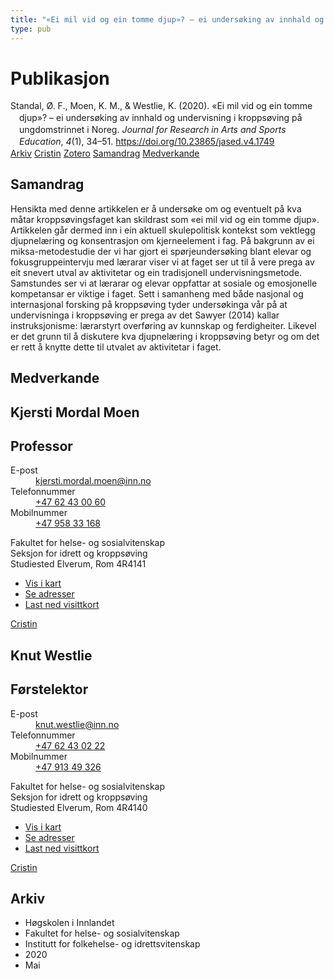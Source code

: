 ```yaml
---
title: "«Ei mil vid og ein tomme djup»? – ei undersøking av innhald og undervisning i kroppsøving på ungdomstrinnet i Noreg"
type: pub
---
```

<h1>Publikasjon</h1>
<article id="csl-bib-container-XUU9KZ6S" class="csl-bib-container">
  <div class="csl-bib-body" style="line-height: 1.35; padding-left: 1em; text-indent:-1em;">
  <div class="csl-entry">Standal, &#xD8;. F., Moen, K. M., &amp; Westlie, K. (2020). &#xAB;Ei mil vid og ein tomme djup&#xBB;? &#x2013; ei unders&#xF8;king av innhald og undervisning i kropps&#xF8;ving p&#xE5; ungdomstrinnet i Noreg. <i>Journal for Research in Arts and Sports Education</i>, <i>4</i>(1), 34&#x2013;51. <a href="https://doi.org/10.23865/jased.v4.1749">https://doi.org/10.23865/jased.v4.1749</a></div>
</div>
  <div class="csl-bib-buttons">
    <a href="#taxonomy-article-XUU9KZ6S" class="csl-bib-button">Arkiv</a>
    <a href="https://app.cristin.no/results/show.jsf?id=1810453" alt="Cristin URL" class="csl-bib-button">Cristin</a>
    <a href="http://zotero.org/groups/5022929/items/XUU9KZ6S" alt="Zotero URL" class="csl-bib-button">Zotero</a>
    <a href="#abstract-article-XUU9KZ6S" class="csl-bib-button">Samandrag</a>
    <a href="#contributors-article-XUU9KZ6S" class="csl-bib-button">Medverkande</a>
  </div>
  <div id="csl-bib-meta-container-XUU9KZ6S"></div>
</article>
<div id="csl-bib-meta-XUU9KZ6S" class="csl-bib-meta">
  <article id="abstract-article-XUU9KZ6S" class="abstract-article">
    <h1>Samandrag</h1>
    Hensikta med denne artikkelen er å undersøke om og eventuelt på kva måtar kroppsøvingsfaget kan skildrast som «ei mil vid og ein tomme djup». Artikkelen går dermed inn i ein aktuell skulepolitisk kontekst som vektlegg djupnelæring og konsentrasjon om kjerneelement i fag. På bakgrunn av ei miksa-metodestudie der vi har gjort ei spørjeundersøking blant elevar og fokusgruppeintervju med lærarar viser vi at faget ser ut til å vere prega av eit snevert utval av aktivitetar og ein tradisjonell undervisningsmetode. Samstundes ser vi at lærarar og elevar oppfattar at sosiale og emosjonelle kompetansar er viktige i faget. Sett i samanheng med både nasjonal og internasjonal forsking på kroppsøving tyder undersøkinga vår på at undervisninga i kroppsøving er prega av det Sawyer (2014) kallar instruksjonisme: lærarstyrt overføring av kunnskap og ferdigheiter. Likevel er det grunn til å diskutere kva djupnelæring i kroppsøving betyr og om det er rett å knytte dette til utvalet av aktivitetar i faget.
  </article>
  <article id="contributors-article-XUU9KZ6S" class="contributors-article">
    <h1>Medverkande</h1>
    <div class="personas">
<div class="vrtx-hinn-person-card">
<div class="photo">
<i class="lar la-user-circle missing-person"></i>
</div>
<div class="info">
<hgroup><h1>Kjersti Mordal Moen</h1>
<h2>Professor</h2>
</hgroup><dl>
<dt>E-post</dt>
<dd>
<a href="mailto:kjersti.mordal.moen@inn.no">kjersti.mordal.moen@inn.no</a>
</dd>
<dt>Telefonnummer</dt>
<dd><a href="tel:+4762430060">
+47 62 43 00 60
</a></dd>
<dt>Mobilnummer</dt>
<dd><a href="tel:+4795833168">
+47 958 33 168
</a></dd>
</dl>
<p>
Fakultet for helse- og sosialvitenskap<br>
Seksjon for idrett og kroppsøving<br>
Studiested Elverum,
Rom 4R4141
</p>
<ul class="vrtx-hinn-links">
<li><a href="https://www.google.com/maps?q=60.88156,11.53723">Vis i kart</a></li>
<li><a href="https://www.inn.no/finn-en-ansatt/kjersti-mordal-moen.html#vrtx-hinn-addresses">Se adresser</a></li>
<li><a href="https://www.inn.no/finn-en-ansatt/kjersti-mordal-moen.html?vrtx=vcf">Last ned visittkort</a></li>
</ul>
</div>
</div>
<a href="https://app.cristin.no/persons/show.jsf?id=53554" alt="Cristin URL" class="personas-cristin">Cristin</a>
</div> <div class="personas">
<div class="vrtx-hinn-person-card">
<div class="photo">
<i class="lar la-user-circle missing-person"></i>
</div>
<div class="info">
<hgroup><h1>Knut Westlie</h1>
<h2>Førstelektor</h2>
</hgroup><dl>
<dt>E-post</dt>
<dd>
<a href="mailto:knut.westlie@inn.no">knut.westlie@inn.no</a>
</dd>
<dt>Telefonnummer</dt>
<dd><a href="tel:+4762430222">
+47 62 43 02 22
</a></dd>
<dt>Mobilnummer</dt>
<dd><a href="tel:+4791349326">
+47 913 49 326
</a></dd>
</dl>
<p>
Fakultet for helse- og sosialvitenskap<br>
Seksjon for idrett og kroppsøving<br>
Studiested Elverum,
Rom 4R4140
</p>
<ul class="vrtx-hinn-links">
<li><a href="https://www.google.com/maps?q=60.88156,11.53723">Vis i kart</a></li>
<li><a href="https://www.inn.no/finn-en-ansatt/knut-westlie.html#vrtx-hinn-addresses">Se adresser</a></li>
<li><a href="https://www.inn.no/finn-en-ansatt/knut-westlie.html?vrtx=vcf">Last ned visittkort</a></li>
</ul>
</div>
</div>
<a href="https://app.cristin.no/persons/show.jsf?id=620342" alt="Cristin URL" class="personas-cristin">Cristin</a>
</div>
  </article>
  <article id="taxonomy-article-XUU9KZ6S" class="taxonomy-article">
    <h1>Arkiv</h1>
    <ul>
      <li>Høgskolen i Innlandet</li>
      <li>Fakultet for helse- og sosialvitenskap</li>
      <li>Institutt for folkehelse- og idrettsvitenskap</li>
      <li>2020</li>
      <li>Mai</li>
    </ul>
  </article>
</div>
